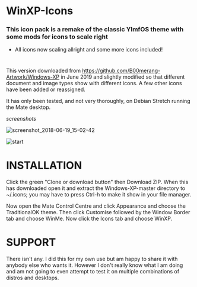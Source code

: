 # WinXP-Icons
### This icon pack is a remake of the classic YlmfOS theme with some mods for icons to scale right

- All icons now scaling allright and some more icons included!

#  

This version downloaded from https://github.com/B00merang-Artwork/Windows-XP in June 2019 and slightly modified so that different document and image types show with different icons.  A few other icons have been added or reassigned. 

It has only been tested, and not very thoroughly, on Debian Stretch running the Mate desktop.

*screenshots*

![screenshot_2018-06-19_15-02-42](https://github.com/ThePillenwerfer/Windows-XP/blob/master/Misc/Screenshot%20at%202019-06-16%2015-13-04.png)

![start](https://github.com/ThePillenwerfer/Windows-XP/blob/abd642f17063ede881a5ad0384dbf71b58d75432/Misc/start.png?)


# INSTALLATION

Click the green "Clone or download button" then Download ZIP.  When this has downloaded open it and extract the Windows-XP-master directory to ~/.icons; you may have to press Ctrl-h to make it show in your file manager.

Now open the Mate Control Centre and click Appearance and choose the TraditionalOK theme.  Then click Customise followed by the Window Border tab and choose WinMe.  Now click the Icons tab and choose WinXP.


# SUPPORT

There isn't any.  I did this for my own use but am happy to share it with anybody else who wants it.  However I don't really know what I am doing and am not going to even attempt to test it on multiple combinations of distros and desktops.

